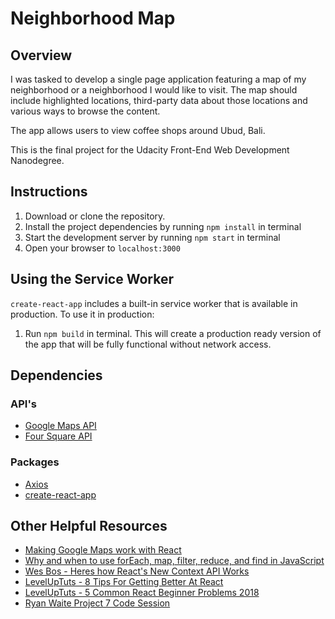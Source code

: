 # Neighborhood Map

## Overview
I was tasked to develop a single page application featuring a map of my neighborhood or a neighborhood I would like to visit. The map should include highlighted locations, third-party data about those locations and various ways to browse the content.

The app allows users to view coffee shops around Ubud, Bali.

This is the final project for the Udacity Front-End Web Development Nanodegree.

## Instructions
1. Download or clone the repository.
2. Install the project dependencies by running `npm install` in terminal
3. Start the development server by running `npm start` in terminal
4. Open your browser to `localhost:3000`

## Using the Service Worker
`create-react-app` includes a built-in service worker that is available in production. To use it in production:

1. Run `npm build` in terminal. This will create a production ready version of the app that will be fully functional without network access.

## Dependencies

### API's
- [Google Maps API](https://developers.google.com/maps/documentation/javascript/tutorial)
- [Four Square API](https://developer.foursquare.com/)

### Packages
- [Axios](https://github.com/axios/axios)
- [create-react-app](https://github.com/facebook/create-react-app)

## Other Helpful Resources
- [Making Google Maps work with React](https://www.klaasnotfound.com/2016/11/06/making-google-maps-work-with-react/)
- [Why and when to use forEach, map, filter, reduce, and find in JavaScript](https://medium.com/@JeffLombardJr/understanding-foreach-map-filter-and-find-in-javascript-f91da93b9f2c)
- [Wes Bos - Heres how React's New Context API Works](https://www.youtube.com/watch?v=XLJN4JfniH4)
- [LevelUpTuts - 8 Tips For Getting Better At React](https://www.youtube.com/watch?v=BncMF2aTL0w)
- [LevelUpTuts - 5 Common React Beginner Problems 2018](https://www.youtube.com/watch?v=oZbTqEmQpDo)
- [Ryan Waite Project 7 Code Session](https://www.youtube.com/watch?v=5J6fs_BlVC0&feature=youtu.be)